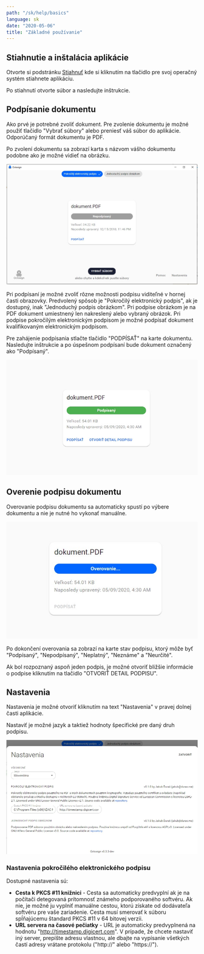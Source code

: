 ```yaml
---
path: "/sk/help/basics"
language: sk
date: "2020-05-06"
title: "Základné používanie"
---
```


## Stiahnutie a inštalácia aplikácie

Otvorte si podstránku [Stiahnuť](/sk/download) kde si kliknutím na tlačidlo pre svoj operačný systém stiahnete aplikáciu.

Po stiahnutí otvorte súbor a nasledujte inštrukcie.

## Podpísanie dokumentu

Ako prvé je potrebné zvoliť dokument.
Pre zvolenie dokumentu je možné použiť tlačidlo "Vybrať súbory" alebo preniesť váš súbor do aplikácie.
Odporúčaný formát dokumentu je PDF.

Po zvolení dokumentu sa zobrazí karta s názvom vášho dokumentu podobne ako je možné vidieť na obrázku.

![screenshot](../../images/screenshot-sk-unsigned.jpg "Snímka obrazovky s nepodpísaným dokumentom.")

Pri podpísaní je možné zvoliť rôzne možnosti podpisu viditeľné v hornej časti obrazovky.
Predvolený spôsob je "Pokročilý elektronický podpis", ak je dostupný, inak "Jednoduchý podpis obrázkom".
Pri podpise obrázkom je na PDF dokument umiestnený len nakreslený alebo vybraný obrázok.
Pri podpise pokročilým elektronickým podpisom je možné podpísať dokument kvalifikovaným elektronickým podpisom.

Pre zahájenie podpísania stlačte tlačidlo "PODPÍSAŤ" na karte dokumentu.
Nasledujte inštrukcie a po úspešnom podpísaní bude dokument označený ako "Podpísaný".

![screenshot](../../images/screenshot-sk-signed.jpg "Karta s podpísaným dokumentom.")

## Overenie podpisu dokumentu

Overovanie podpisu dokumentu sa automaticky spustí po výbere dokumentu a nie je nutné ho vykonať manuálne.

![screenshot](../../images/screenshot-sk-verifying.jpg "Karta s dokumentom, ktorý je momentálne overovaný.")

Po dokončení overovania sa zobrazí na karte stav podpisu, ktorý môže byť "Podpísaný", "Nepodpísaný", "Neplatný", "Neznáme" a "Neurčité".

Ak bol rozpoznaný aspoň jeden podpis, je možné otvoriť bližšie informácie o podpise kliknutím na tlačidlo "OTVORIŤ DETAIL PODPISU".

## Nastavenia

Nastavenia je možné otvoriť kliknutím na text "Nastavenia" v pravej dolnej časti aplikácie.

Nastaviť je možné jazyk a taktiež hodnoty špecifické pre daný druh podpisu.

![screenshot](../../images/screenshot-sk-settings.jpg "Snímka obrazovky po otvorení nastavení.")

### Nastavenia pokročilého elektronického podpisu

Dostupné nastavenia sú:

- **Cesta k PKCS #11 knižnici** - Cesta sa automaticky predvyplní ak je na počítači detegovaná prítomnosť známeho podporovaného softvéru. Ak nie, je možné ju vyplniť manuálne cestou, ktorú získate od dodávateľa softvéru pre vaše zariadenie. Cesta musí smerovať k súboru spĺňajúcemu štandard PKCS #11 v 64 bitovej verzii.
- **URL servera na časové pečiatky** - URL je automaticky predvyplnená na hodnotu "http://timestamp.digicert.com". V prípade, že chcete nastaviť iný server, prepíšte adresu vlastnou, ale dbajte na vypísanie všetkých častí adresy vrátane protokolu ("http://" alebo "https://").
